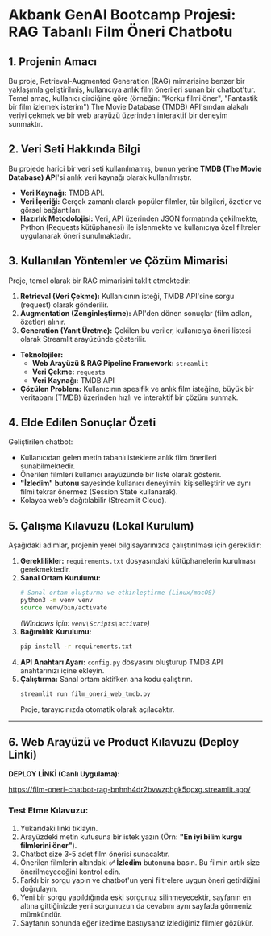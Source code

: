 # Akbank GenAI Bootcamp Projesi: RAG Tabanlı Film Öneri Chatbotu



## 1. Projenin Amacı 

Bu proje, Retrieval-Augmented Generation (RAG) mimarisine benzer bir yaklaşımla geliştirilmiş, kullanıcıya anlık film önerileri sunan bir chatbot'tur. Temel amaç, kullanıcı girdiğine göre (örneğin: "Korku filmi öner", "Fantastik bir film izlemek isterim") The Movie Database (TMDB) API'sından alakalı veriyi çekmek ve bir web arayüzü üzerinden interaktif bir deneyim sunmaktır.

## 2. Veri Seti Hakkında Bilgi 

Bu projede harici bir veri seti kullanılmamış, bunun yerine **TMDB (The Movie Database) API**'si anlık veri kaynağı olarak kullanılmıştır.

* **Veri Kaynağı:** TMDB API.
* **Veri İçeriği:** Gerçek zamanlı olarak popüler filmler, tür bilgileri, özetler ve görsel bağlantıları.
* **Hazırlık Metodolojisi:** Veri, API üzerinden JSON formatında çekilmekte, Python (Requests kütüphanesi) ile işlenmekte ve kullanıcıya özel filtreler uygulanarak öneri sunulmaktadır.

## 3. Kullanılan Yöntemler ve Çözüm Mimarisi 

Proje, temel olarak bir RAG mimarisini taklit etmektedir:

1.  **Retrieval (Veri Çekme):** Kullanıcının isteği, TMDB API'sine sorgu (request) olarak gönderilir.
2.  **Augmentation (Zenginleştirme):** API'den dönen sonuçlar (film adları, özetler) alınır.
3.  **Generation (Yanıt Üretme):** Çekilen bu veriler, kullanıcıya öneri listesi olarak Streamlit arayüzünde gösterilir.

* **Teknolojiler:**
    * **Web Arayüzü & RAG Pipeline Framework:** `streamlit`
    * **Veri Çekme:** `requests`
    * **Veri Kaynağı:** TMDB API
* **Çözülen Problem:** Kullanıcının spesifik ve anlık film isteğine, büyük bir veritabanı (TMDB) üzerinden hızlı ve interaktif bir çözüm sunmak.

## 4. Elde Edilen Sonuçlar Özeti 

Geliştirilen chatbot:

* Kullanıcıdan gelen metin tabanlı isteklere anlık film önerileri sunabilmektedir.
* Önerilen filmleri kullanıcı arayüzünde bir liste olarak gösterir.
* **"İzledim" butonu** sayesinde kullanıcı deneyimini kişiselleştirir ve aynı filmi tekrar önermez (Session State kullanarak).
* Kolayca web’e dağıtılabilir (Streamlit Cloud).

## 5. Çalışma Kılavuzu (Lokal Kurulum) 

Aşağıdaki adımlar, projenin yerel bilgisayarınızda çalıştırılması için gereklidir:

1.  **Gereklilikler:** `requirements.txt` dosyasındaki kütüphanelerin kurulması gerekmektedir.
2.  **Sanal Ortam Kurulumu:**
    ```bash
    # Sanal ortam oluşturma ve etkinleştirme (Linux/macOS)
    python3 -m venv venv
    source venv/bin/activate 
    ```
    *(Windows için: `venv\Scripts\activate`)*
3.  **Bağımlılık Kurulumu:**
    ```bash
    pip install -r requirements.txt
    ```
4.  **API Anahtarı Ayarı:** `config.py` dosyasını oluşturup TMDB API anahtarınızı içine ekleyin.
5.  **Çalıştırma:** Sanal ortam aktifken ana kodu çalıştırın.
    ```bash
    streamlit run film_oneri_web_tmdb.py
    ```
    Proje, tarayıcınızda otomatik olarak açılacaktır.

---
## 6. Web Arayüzü ve Product Kılavuzu (Deploy Linki) 

**DEPLOY LİNKİ (Canlı Uygulama):**

 https://film-oneri-chatbot-rag-bnhnh4dr2bvwzphgk5qcxg.streamlit.app/ 



### Test Etme Kılavuzu: 

1.  Yukarıdaki linki tıklayın.
2.  Arayüzdeki metin kutusuna bir istek yazın (Örn: **"En iyi bilim kurgu filmlerini öner"**).
3.  Chatbot size 3-5 adet film önerisi sunacaktır.
4.  Önerilen filmlerin altındaki **✅ İzledim** butonuna basın. Bu filmin artık size önerilmeyeceğini kontrol edin.
5.  Farklı bir sorgu yapın ve chatbot'un yeni filtrelere uygun öneri getirdiğini doğrulayın.
6.  Yeni bir sorgu yapıldığında eski sorgunuz silinmeyecektir, sayfanın en altına gittiğinizde yeni sorgunuzun da cevabını aynı sayfada görmeniz mümkündür.
7.  Sayfanın sonunda eğer izedime bastıysanız izlediğiniz filmler gözükür.


